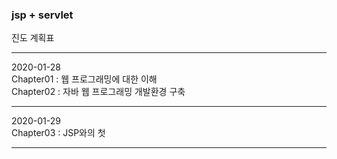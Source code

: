 ### jsp + servlet

진도 계획표
  
---  
  
2020-01-28  
Chapter01 : 웹 프로그래밍에 대한 이해  
Chapter02 : 자바 웹 프로그래밍 개발환경 구축  
  
---   
  
2020-01-29  
Chapter03 : JSP와의 첫 
  
---   

